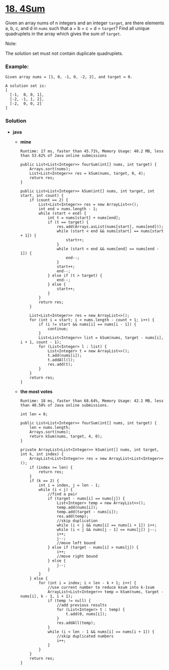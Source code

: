 # [18. 4Sum](https://leetcode.com/problems/4sum/)

Given an array nums of n integers and an integer `target`, are there elements a, b, c, and d in `nums` such that a + b + c + d = `target`? Find all unique quadruplets in the array which gives the sum of `target`.

Note:

The solution set must not contain duplicate quadruplets.

### Example:
```
Given array nums = [1, 0, -1, 0, -2, 2], and target = 0.

A solution set is:
[
  [-1,  0, 0, 1],
  [-2, -1, 1, 2],
  [-2,  0, 0, 2]
]
```

### Solution
* **java**
  * **mine** 
  
    `Runtime: 17 ms, faster than 45.71%, Memory Usage: 40.2 MB, less than 53.62% of Java online submissions`
    ```
    public List<List<Integer>> fourSum(int[] nums, int target) {
        Arrays.sort(nums);
        List<List<Integer>> res = kSum(nums, target, 0, 4);
        return res;
    }

    public List<List<Integer>> kSum(int[] nums, int target, int start, int count) {
        if (count == 2) {
            List<List<Integer>> res = new ArrayList<>();
            int end = nums.length - 1;
            while (start < end) {
                int t = nums[start] + nums[end];
                if (t == target) {
                    res.add(Arrays.asList(nums[start], nums[end]));
                    while (start < end && nums[start] == nums[start + 1]) {
                        start++;
                    }
                    while (start < end && nums[end] == nums[end - 1]) {
                        end--;
                    }
                    start++;
                    end--;
                } else if (t > target) {
                    end--;
                } else {
                    start++;
                }
            }
            return res;
        }

        List<List<Integer>> res = new ArrayList<>();
        for (int i = start; i < nums.length - count + 1; i++) {
            if (i != start && nums[i] == nums[i - 1]) {
                continue;
            }
            List<List<Integer>> list = kSum(nums, target - nums[i], i + 1, count - 1);
            for (List<Integer> l : list) {
                List<Integer> t = new ArrayList<>();
                t.add(nums[i]);
                t.addAll(l);
                res.add(t);
            }
        }
        return res;
    }
    ```
  
  
  * **the most votes**
  
    `Runtime: 18 ms, faster than 68.64%, Memory Usage: 42.1 MB, less than 40.58% of Java online submissions.`
    ```
    int len = 0;

    public List<List<Integer>> fourSum(int[] nums, int target) {
        len = nums.length;
        Arrays.sort(nums);
        return kSum(nums, target, 4, 0);
    }

    private ArrayList<List<Integer>> kSum(int[] nums, int target, int k, int index) {
        ArrayList<List<Integer>> res = new ArrayList<List<Integer>>();
        if (index >= len) {
            return res;
        }
        if (k == 2) {
            int i = index, j = len - 1;
            while (i < j) {
                //find a pair
                if (target - nums[i] == nums[j]) {
                    List<Integer> temp = new ArrayList<>();
                    temp.add(nums[i]);
                    temp.add(target - nums[i]);
                    res.add(temp);
                    //skip duplication
                    while (i < j && nums[i] == nums[i + 1]) i++;
                    while (i < j && nums[j - 1] == nums[j]) j--;
                    i++;
                    j--;
                    //move left bound
                } else if (target - nums[i] > nums[j]) {
                    i++;
                    //move right bound
                } else {
                    j--;
                }
            }
        } else {
            for (int i = index; i < len - k + 1; i++) {
                //use current number to reduce ksum into k-1sum
                ArrayList<List<Integer>> temp = kSum(nums, target - nums[i], k - 1, i + 1);
                if (temp != null) {
                    //add previous results
                    for (List<Integer> t : temp) {
                        t.add(0, nums[i]);
                    }
                    res.addAll(temp);
                }
                while (i < len - 1 && nums[i] == nums[i + 1]) {
                    //skip duplicated numbers
                    i++;
                }
            }
        }
        return res;
    }
    ```
